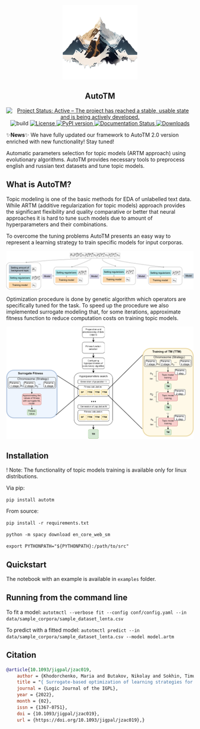 
<p align="center">
<img src="docs/img/MyLogo.png" alt="Library scheme" height="200"/>
</p>

<h2 align="center">
AutoTM
</h2>

<p align="center">
    <a href="https://www.repostatus.org/#active">
    <img alt="Project Status: Active – The project has reached a stable, usable state and is being actively developed." src="https://www.repostatus.org/badges/latest/active.svg">
    </a>
    <img alt="build" src="https://github.com/ngc436/AutoTM/actions/workflows/build.yaml/badge.svg">
    <a href="https://opensource.org/licenses/BSD-3-Clause">
    <img alt="License" src="https://img.shields.io/badge/License-BSD%203--Clause-blue.svg">
    </a>
    <a href="https://badge.fury.io/py/autotm">
    <img alt="PyPI version" src="https://badge.fury.io/py/autotm.svg">
    </a>
    <a href="https://autotm.readthedocs.io/en/latest/?badge=latest">
    <img alt="Documentation Status" src="https://readthedocs.org/projects/autotm/badge/?version=latest">
    </a>
    <a href="https://pepy.tech/project/autotm">
    <img alt="Downloads" src="https://static.pepy.tech/personalized-badge/autotm?period=total&units=international_system&left_color=grey&right_color=orange&left_text=Downloads">
    </a>
</p>

:sparkles:**News**:sparkles: We have fully updated our framework to AutoTM 2.0 version enriched with new functionality! Stay tuned!

Automatic parameters selection for topic models (ARTM approach) using evolutionary algorithms. 
AutoTM provides necessary tools to preprocess english and russian text datasets and tune topic models.

## What is AutoTM?
Topic modeling is one of the basic methods for EDA of unlabelled text data. While ARTM (additive regularization 
for topic models) approach provides the significant flexibility and quality comparative or better that neural 
approaches it is hard to tune such models due to amount of hyperparameters and their combinations.

To overcome the tuning problems AutoTM presents an easy way to represent a learning strategy to train specific models for input corporas.

<img src="docs/img/strategy.png" alt="Learning strategy representation" height=""/>

Optimization procedure is done by genetic algorithm which operators are specifically tuned for 
the task. To speed up the procedure we also implemented surrogate modeling that, for some iterations, 
approximate fitness function to reduce computation costs on training topic models.

<img src="docs/img/img_library_eng.png" alt="Library scheme" height=""/>


## Installation

! Note: The functionality of topic models training is available only for linux distributions.

Via pip:

```pip install autotm```

From source:

```pip install -r requirements.txt```  

```python -m spacy download en_core_web_sm```

```export PYTHONPATH="${PYTHONPATH}:/path/to/src"```

[//]: # (## Dataset and )

## Quickstart

The notebook with an example is available in ```examples``` folder.

## Running from the command line

To fit a model:
```autotmctl --verbose fit --config conf/config.yaml --in data/sample_corpora/sample_dataset_lenta.csv```

To predict with a fitted model:
```autotmctl predict --in data/sample_corpora/sample_dataset_lenta.csv --model model.artm```

 
## Citation

```bibtex
@article{10.1093/jigpal/jzac019,
    author = {Khodorchenko, Maria and Butakov, Nikolay and Sokhin, Timur and Teryoshkin, Sergey},
    title = "{ Surrogate-based optimization of learning strategies for additively regularized topic models}",
    journal = {Logic Journal of the IGPL},
    year = {2022},
    month = {02},
    issn = {1367-0751},
    doi = {10.1093/jigpal/jzac019},
    url = {https://doi.org/10.1093/jigpal/jzac019},}

```
